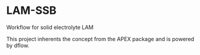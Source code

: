 # LAM-SSB
Workflow for solid electrolyte LAM

This project inherents the concept from the APEX package and is powered by dflow.
